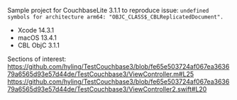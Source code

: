 Sample project for CouchbaseLite 3.1.1 to reproduce issue: `undefined symbols for architecture arm64: "OBJC_CLASS$_CBLReplicatedDocument".`

- Xcode 14.3.1
- macOS 13.4.1
- CBL ObjC 3.1.1

Sections of interest:
https://github.com/hyling/TestCouchbase3/blob/fe65e503724af067ea363679a6565d93e57d44de/TestCouchbase3/ViewController.m#L25
https://github.com/hyling/TestCouchbase3/blob/fe65e503724af067ea363679a6565d93e57d44de/TestCouchbase3/ViewController2.swift#L20
